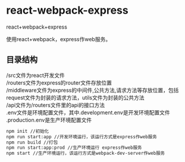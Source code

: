 # react-webpack-express
react+webpack+express

使用react+webpack，express作web服务。
## 目录结构
/src文件为react开发文件 <br>
/routers文件为express的router文件存放位置 <br>
/middleware文件为express的中间件,公共方法,请求方法等存放位置，包括request文件为封装的请求方法，utils文件为封装的公共方法 <br>
/api文件为/routers文件里的api的接口方法 <br>
.env文件是环境配置文件，其中.development.env是开发环境配置文件 .production.env是生产环境配置文件 <br>

```Bash
npm init //初始化
npm run start:app //开发环境运行，该运行方式是express作web服务
npm run build //打包
npm run start:app:prod //生产环境运行 express作web服务
npm start //生产环境运行，该运行方式是webpack-dev-server作web服务
```

